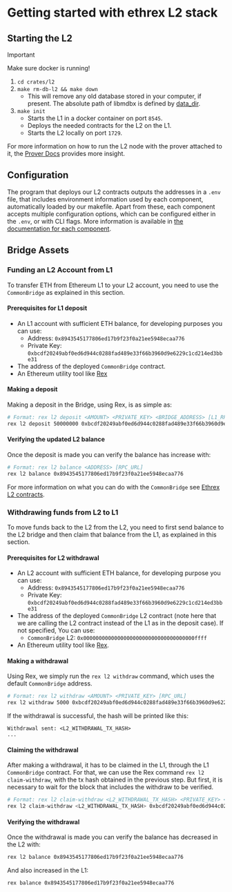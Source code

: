 # Getting started with ethrex L2 stack

## Starting the L2

> [!IMPORTANT]
> Make sure docker is running!

1. `cd crates/l2`
2. `make rm-db-l2 && make down`
   - This will remove any old database stored in your computer, if present. The absolute path of libmdbx is defined by [data_dir](https://docs.rs/dirs/latest/dirs/fn.data_dir.html).
3. `make init`
   - Starts the L1 in a docker container on port `8545`.
   - Deploys the needed contracts for the L2 on the L1.
   - Starts the L2 locally on port `1729`.

For more information on how to run the L2 node with the prover attached to it, the [Prover Docs](./prover.md) provides more insight.

## Configuration

The program that deploys our L2 contracts outputs the addresses in a `.env` file, that includes environment information used by each component, automatically loaded by our makefile.
Apart from these, each component accepts multiple configuration options, which can be configured either in the `.env`, or with CLI flags.
More information is available in [the documentation for each component](./components.md).

## Bridge Assets

### Funding an L2 Account from L1

To transfer ETH from Ethereum L1 to your L2 account, you need to use the `CommonBridge` as explained in this section.

#### Prerequisites for L1 deposit

- An L1 account with sufficient ETH balance, for developing purposes you can use:
  - Address: `0x8943545177806ed17b9f23f0a21ee5948ecaa776`
  - Private Key: `0xbcdf20249abf0ed6d944c0288fad489e33f66b3960d9e6229c1cd214ed3bbe31`
- The address of the deployed `CommonBridge` contract.
- An Ethereum utility tool like [Rex](https://github.com/lambdaclass/rex)

#### Making a deposit

Making a deposit in the Bridge, using Rex, is as simple as:

```sh
# Format: rex l2 deposit <AMOUNT> <PRIVATE_KEY> <BRIDGE_ADDRESS> [L1_RPC_URL]
rex l2 deposit 50000000 0xbcdf20249abf0ed6d944c0288fad489e33f66b3960d9e6229c1cd214ed3bbe31 0x65dd6dc5df74b7e08e92c910122f91d7b2d5184f
```

#### Verifying the updated L2 balance

Once the deposit is made you can verify the balance has increase with:

```sh
# Format: rex l2 balance <ADDRESS> [RPC_URL]
rex l2 balance 0x8943545177806ed17b9f23f0a21ee5948ecaa776
```

For more information on what you can do with the `CommonBridge` see [Ethrex L2 contracts](./contracts.md).

### Withdrawing funds from L2 to L1

To move funds back to the L2 from the L2, you need to first send balance to the L2 bridge and then claim that balance from the L1, as explained in this section.

#### Prerequisites for L2 withdrawal

- An L2 account with sufficient ETH balance, for developing purpose you can use:
  - Address: `0x8943545177806ed17b9f23f0a21ee5948ecaa776`
  - Private Key: `0xbcdf20249abf0ed6d944c0288fad489e33f66b3960d9e6229c1cd214ed3bbe31`
- The address of the deployed `CommonBridge` L2 contract (note here that we are calling the L2 contract instead of the L1 as in the deposit case). If not specified, You can use:
  - `CommonBridge` L2: `0x000000000000000000000000000000000000ffff`
- An Ethereum utility tool like [Rex](https://github.com/lambdaclass/rex).

#### Making a withdrawal

Using Rex, we simply run the `rex l2 withdraw` command, which uses the default `CommonBridge` address.

```sh
# Format: rex l2 withdraw <AMOUNT> <PRIVATE_KEY> [RPC_URL]
rex l2 withdraw 5000 0xbcdf20249abf0ed6d944c0288fad489e33f66b3960d9e6229c1cd214ed3bbe31
```

If the withdrawal is successful, the hash will be printed like this:

```text
Withdrawal sent: <L2_WITHDRAWAL_TX_HASH>
...
```

#### Claiming the withdrawal

After making a withdrawal, it has to be claimed in the L1, through the L1 `CommonBridge` contract.
For that, we can use the Rex command `rex l2 claim-withdraw`, with the tx hash obtained in the previous step.
But first, it is necessary to wait for the block that includes the withdraw to be verified.

<!-- TODO: how can we check the withdraw was verified? -->

```sh
# Format: rex l2 claim-withdraw <L2_WITHDRAWAL_TX_HASH> <PRIVATE_KEY> <BRIDGE_ADDRESS> [L1_RPC_URL] [RPC_URL]
rex l2 claim-withdraw <L2_WITHDRAWAL_TX_HASH> 0xbcdf20249abf0ed6d944c0288fad489e33f66b3960d9e6229c1cd214ed3bbe31 0x65dd6dc5df74b7e08e92c910122f91d7b2d5184f
```

#### Verifying the withdrawal

Once the withdrawal is made you can verify the balance has decreased in the L2 with:

```sh
rex l2 balance 0x8943545177806ed17b9f23f0a21ee5948ecaa776
```

And also increased in the L1:

```sh
rex balance 0x8943545177806ed17b9f23f0a21ee5948ecaa776
```
